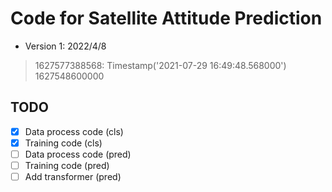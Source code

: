 # Code for Satellite Attitude Prediction

- Version 1: 2022/4/8

> 1627577388568: Timestamp('2021-07-29 16:49:48.568000')
> 1627548600000

## TODO

- [x] Data process code (cls)
- [x] Training code (cls)
- [ ] Data process code (pred)
- [ ] Training code (pred)
- [ ] Add transformer (pred)